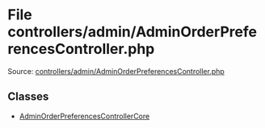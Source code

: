 File controllers/admin/AdminOrderPreferencesController.php
=========
Source: [controllers/admin/AdminOrderPreferencesController.php](https://github.com/PrestaShop/PrestaShop/blob/1.6.1.1/controllers/admin/AdminOrderPreferencesController.php)


Classes
-------

* [AdminOrderPreferencesControllerCore](class.AdminOrderPreferencesControllerCore)

